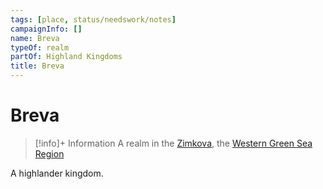 ```yaml
---
tags: [place, status/needswork/notes]
campaignInfo: []
name: Breva
typeOf: realm
partOf: Highland Kingdoms
title: Breva
---
```

# Breva
>[!info]+ Information
> A realm in the [Zimkova](<./zimkova.md>), the [Western Green Sea Region](<../../western-green-sea/western-green-sea-region.md>)

A highlander kingdom.





